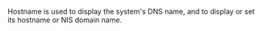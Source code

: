 Hostname is used to display the system's DNS name, and to display or set its
hostname or NIS domain name.